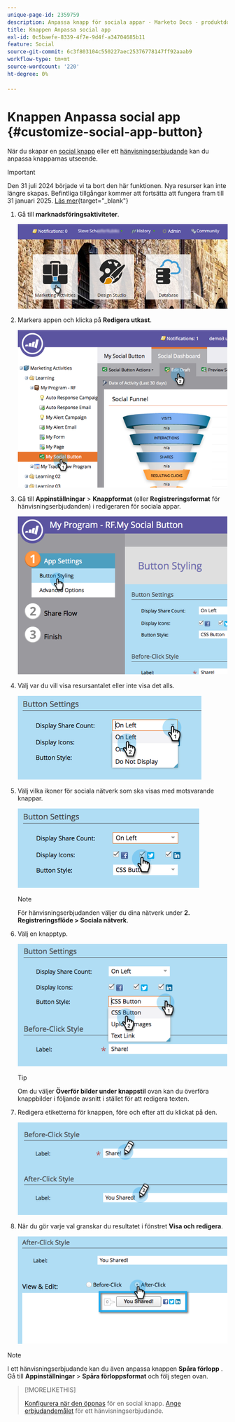 ```yaml
---
unique-page-id: 2359759
description: Anpassa knapp för sociala appar - Marketo Docs - produktdokumentation
title: Knappen Anpassa social app
exl-id: 0c5baefe-8339-4f7e-9d4f-a34704685b11
feature: Social
source-git-commit: 6c3f803104c550227aec25376778147ff92aaab9
workflow-type: tm+mt
source-wordcount: '220'
ht-degree: 0%

---
```


# Knappen Anpassa social app {#customize-social-app-button}

När du skapar en [social knapp](/help/marketo/product-docs/demand-generation/landing-pages/free-form-landing-pages/add-a-social-button-to-a-free-form-landing-page.md) eller ett [hänvisningserbjudande](/help/marketo/product-docs/demand-generation/social/referral-offers/create-a-referral-offer.md) kan du anpassa knapparnas utseende.

>[!IMPORTANT]
>
>Den 31 juli 2024 började vi ta bort den här funktionen. Nya resurser kan inte längre skapas. Befintliga tillgångar kommer att fortsätta att fungera fram till 31 januari 2025. [Läs mer](https://nation.marketo.com/t5/employee-blogs/marketo-engage-social-features-deprecation/ba-p/351977){target="_blank"}

1. Gå till **marknadsföringsaktiviteter**.

   ![](assets/login-marketing-activities.png)

1. Markera appen och klicka på **Redigera utkast**.

   ![](assets/image2014-9-23-17-3a3-3a34.png)

1. Gå till **Appinställningar** > **Knappformat** (eller **Registreringsformat** för hänvisningserbjudanden) i redigeraren för sociala appar.

   ![](assets/image2014-9-23-17-3a3-3a57.png)

1. Välj var du vill visa resursantalet eller inte visa det alls.

   ![](assets/image2014-9-23-17-3a4-3a10.png)

1. Välj vilka ikoner för sociala nätverk som ska visas med motsvarande knappar.

   ![](assets/image2014-9-23-17-3a4-3a22.png)

   >[!NOTE]
   >
   >För hänvisningserbjudanden väljer du dina nätverk under **2. Registreringsflöde > Sociala nätverk**.

1. Välj en knapptyp.

   ![](assets/image2014-9-23-17-3a4-3a50.png)

   >[!TIP]
   >
   >Om du väljer **Överför bilder under knappstil** ovan kan du överföra knappbilder i följande avsnitt i stället för att redigera texten.

1. Redigera etiketterna för knappen, före och efter att du klickat på den.

   ![](assets/image2014-9-23-17-3a5-3a30.png)

1. När du gör varje val granskar du resultatet i fönstret **Visa och redigera**.

   ![](assets/image2014-9-23-17-3a5-3a42.png)

>[!NOTE]
>
>I ett hänvisningserbjudande kan du även anpassa knappen **Spåra förlopp** . Gå till **Appinställningar** > **Spåra förloppsformat** och följ stegen ovan.

>[!MORELIKETHIS]
>
>[Konfigurera när den öppnas](/help/marketo/product-docs/demand-generation/social/configuring-social-actions/configure-when-social-button-opens.md) för en social knapp. [Ange erbjudandemålet](/help/marketo/product-docs/demand-generation/social/referral-offers/specify-goal-for-referral-offer.md) för ett hänvisningserbjudande.
